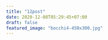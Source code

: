 ```yaml
---
title: "12post"
date: 2020-12-08T05:29:45+07:00
draft: false
featured_image: "bocchi4-450x300.jpg"
---
```


